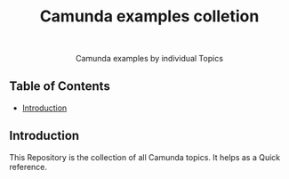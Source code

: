 <h1 align="center"> Camunda examples colletion </h1> <br>

<p align="center">
  Camunda examples by individual Topics
</p>


## Table of Contents

- [Introduction](#introduction)



## Introduction
This Repository is the collection of all Camunda topics. It helps as a Quick reference.
